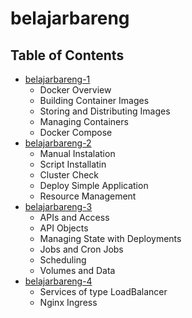 # belajarbareng

## Table of Contents
* [belajarbareng-1](./belajarbareng-1_docker-fundamental/)
	* Docker Overview
	* Building Container Images
	* Storing and Distributing Images
	* Managing Containers
	* Docker Compose
* [belajarbareng-2](./belajarbareng-2/)
	* Manual Instalation
	* Script Installatin
	* Cluster Check
	* Deploy Simple Application
	* Resource Management
* [belajarbareng-3](./belajarbareng-3/)
	* APIs and Access
	* API Objects
	* Managing State with Deployments
	* Jobs and Cron Jobs
	* Scheduling
	* Volumes and Data
* [belajarbareng-4](./belajarbareng-4/)
	* Services of type LoadBalancer
	* Nginx Ingress